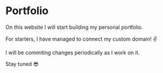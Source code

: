 # Portfolio

On this website I will start building my personal portfolio.

For starters, I have managed to connect my custom domain! ✌

I will be commiting changes periodically as I work on it.

Stay tuned 😎
